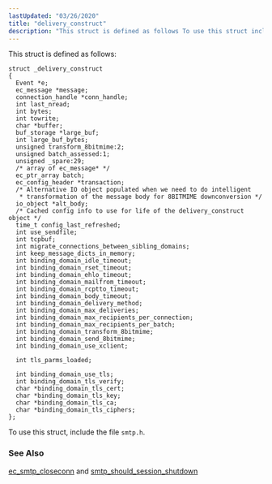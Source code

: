 ```yaml
---
lastUpdated: "03/26/2020"
title: "delivery_construct"
description: "This struct is defined as follows To use this struct include the file smtp h ec smtp closeconn and smtp should session shutdown..."
---
```


This struct is defined as follows:

```
struct _delivery_construct
{
  Event *e;
  ec_message *message;
  connection_handle *conn_handle;
  int last_nread;
  int bytes;
  int towrite;
  char *buffer;
  buf_storage *large_buf;
  int large_buf_bytes;
  unsigned transform_8bitmime:2;
  unsigned batch_assessed:1;
  unsigned _spare:29;
  /* array of ec_message* */
  ec_ptr_array batch;
  ec_config_header *transaction;
  /* Alternative IO object populated when we need to do intelligent
   * transformation of the message body for 8BITMIME downconversion */
  io_object *alt_body;
  /* Cached config info to use for life of the delivery_construct object */
  time_t config_last_refreshed;
  int use_sendfile;
  int tcpbuf;
  int migrate_connections_between_sibling_domains;
  int keep_message_dicts_in_memory;
  int binding_domain_idle_timeout;
  int binding_domain_rset_timeout;
  int binding_domain_ehlo_timeout;
  int binding_domain_mailfrom_timeout;
  int binding_domain_rcptto_timeout;
  int binding_domain_body_timeout;
  int binding_domain_delivery_method;
  int binding_domain_max_deliveries;
  int binding_domain_max_recipients_per_connection;
  int binding_domain_max_recipients_per_batch;
  int binding_domain_transform_8bitmime;
  int binding_domain_send_8bitmime;
  int binding_domain_use_xclient;

  int tls_parms_loaded;

  int binding_domain_use_tls;
  int binding_domain_tls_verify;
  char *binding_domain_tls_cert;
  char *binding_domain_tls_key;
  char *binding_domain_tls_ca;
  char *binding_domain_tls_ciphers;
};
```

To use this struct, include the file `smtp.h`.

### <a name="idp29984016"></a> See Also

[ec_smtp_closeconn](/momentum/3/3-api/apis-ec-smtp-closeconn) and [smtp_should_session_shutdown](/momentum/3/3-api/hooks-core-smtp-should-session-shutdown)